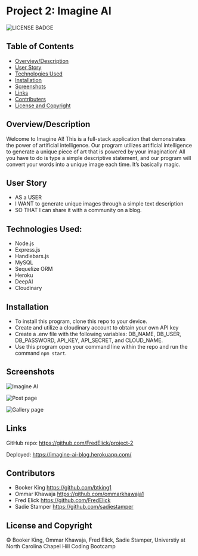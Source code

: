 # Project 2: Imagine AI

![LICENSE BADGE](https://img.shields.io/badge/license-MIT-brightgreen?style=for-the-badge)

## Table of Contents

* [Overview/Description](#oveview/description)
* [User Story](#user-story)
* [Technologies Used](#technologies-used)
* [Installation](#installation)
* [Screenshots](#screenshots)
* [Links](#links)
* [Contributers](#contributors)
* [License and Copyright](#license-and-copyright)

## Overview/Description

Welcome to Imagine AI! This is a full-stack application that demonstrates the power of artificial intelligence. Our program utilizes artificial intelligence to generate a unique piece of art that is powered by your imagination! All you have to do is type a simple descriptive statement, and our program will convert your words into a unique image each time. It’s basically magic.

## User Story

* AS a USER
* I WANT to generate unique images through a simple text description 
* SO THAT I can share it with a community on a blog.

## Technologies Used:

* Node.js
* Express.js
* Handlebars.js
* MySQL
* Sequelize ORM
* Heroku
* DeepAI
* Cloudinary

## Installation

* To install this program, clone this repo to your device.
* Create and utilize a cloudinary account to obtain your own API key
* Create a .env file with the following variables: DB_NAME, DB_USER, DB_PASSWORD, API_KEY, API_SECRET, and CLOUD_NAME.
* Use this program open your command line within the repo and run the command `npm start`.

## Screenshots

![Imagine AI](https://user-images.githubusercontent.com/79770445/182060279-468ec99b-9ea7-4222-ae97-cf6615670c84.jpg)

![Post page](https://user-images.githubusercontent.com/79770445/182060306-1740bb83-e5be-4d71-a254-0effaa2bef4f.jpg)

![Gallery page](https://user-images.githubusercontent.com/79770445/182060316-e4b7692c-a7ea-4d10-986d-27073e44f4be.jpg)

## Links

GitHub repo: https://github.com/FredElick/project-2

Deployed: https://imagine-ai-blog.herokuapp.com/

## Contributors
- Booker King https://github.com/btking1
- Ommar Khawaja https://github.com/ommarkhawaja1
- Fred Elick https://github.com/FredElick
- Sadie Stamper https://github.com/sadiestamper

## License and Copyright
© Booker King, Ommar Khawaja, Fred Elick, Sadie Stamper, Universtiy at North Carolina Chapel Hill Coding Bootcamp 

